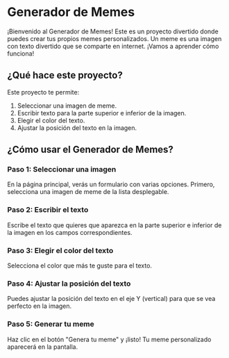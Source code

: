 # Generador de Memes

¡Bienvenido al Generador de Memes! Este es un proyecto divertido donde puedes crear tus propios memes personalizados. Un meme es una imagen con texto divertido que se comparte en internet. ¡Vamos a aprender cómo funciona!

## ¿Qué hace este proyecto?

Este proyecto te permite:
1. Seleccionar una imagen de meme.
2. Escribir texto para la parte superior e inferior de la imagen.
3. Elegir el color del texto.
4. Ajustar la posición del texto en la imagen.

## ¿Cómo usar el Generador de Memes?

### Paso 1: Seleccionar una imagen

En la página principal, verás un formulario con varias opciones. Primero, selecciona una imagen de meme de la lista desplegable.

### Paso 2: Escribir el texto

Escribe el texto que quieres que aparezca en la parte superior e inferior de la imagen en los campos correspondientes.

### Paso 3: Elegir el color del texto

Selecciona el color que más te guste para el texto.

### Paso 4: Ajustar la posición del texto

Puedes ajustar la posición del texto en el eje Y (vertical) para que se vea perfecto en la imagen.

### Paso 5: Generar tu meme

Haz clic en el botón "Genera tu meme" y ¡listo! Tu meme personalizado aparecerá en la pantalla.
